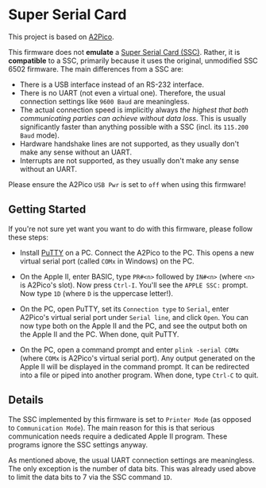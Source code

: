 # Super Serial Card

This project is based on [A2Pico](https://github.com/oliverschmidt/a2pico).

This firmware does not __emulate__ a [Super Serial Card (SSC)](https://en.wikipedia.org/wiki/Apple_II_serial_cards#Super_Serial_Card_(Apple_Computer)). Rather, it is __compatible__ to a SSC, primarily because it uses the original, unmodified SSC 6502 firmware. The main differences from a SSC are:
* There is a USB interface instead of an RS-232 interface.
* There is no UART (not even a virtual one). Therefore, the usual connection settings like `9600 Baud` are meaningless.
* The actual connection speed is implicitly always _the highest that both communicating parties can achieve without data loss_. This is usually significantly faster than anything possible with a SSC (incl. its `115.200 Baud` mode).
* Hardware handshake lines are not supported, as they usually don't make any sense without an UART.
* Interrupts are not supported, as they usually don't make any sense without an UART.

Please ensure the A2Pico `USB Pwr` is set to `off` when using this firmware! 

## Getting Started

If you're not sure yet want you want to do with this firmware, please follow these steps:
 
* Install [PuTTY](https://www.putty.org/) on a PC. Connect the A2Pico to the PC. This opens a new virtual serial port (called `COMx` in Windows) on the PC.

* On the Apple II, enter BASIC, type `PR#<n>` followed by `IN#<n>` (where `<n>` is A2Pico's slot). Now press `Ctrl-I`. You'll see the `APPLE SSC:` prompt. Now type `1D` (where `D` is the uppercase letter!).

* On the PC, open PuTTY, set its `Connection type` to `Serial`, enter A2Pico's virtual serial port under `Serial line`, and click `Open`. You can now type both on the Apple II and the PC, and see the output both on the Apple II and the PC. When done, quit PuTTY.

* On the PC, open a command prompt and enter `plink -serial COMx` (where `COMx` is A2Pico's virtual serial port). Any output generated on the Apple II will be displayed in the command prompt. It can be redirected into a file or piped into another program. When done, type `Ctrl-C` to quit.

## Details

The SSC implemented by this firmware is set to `Printer Mode` (as opposed to `Communication Mode`). The main reason for this is that serious communication needs require a dedicated Apple II program. These programs ignore the SSC settings anyway.

As mentioned above, the usual UART connection settings are meaningless. The only exception is the number of data bits. This was already used above to limit the data bits to 7 via the SSC command `1D`.
